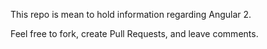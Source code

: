 This repo is mean to hold information regarding Angular 2.

Feel free to fork, create Pull Requests, and leave comments.
